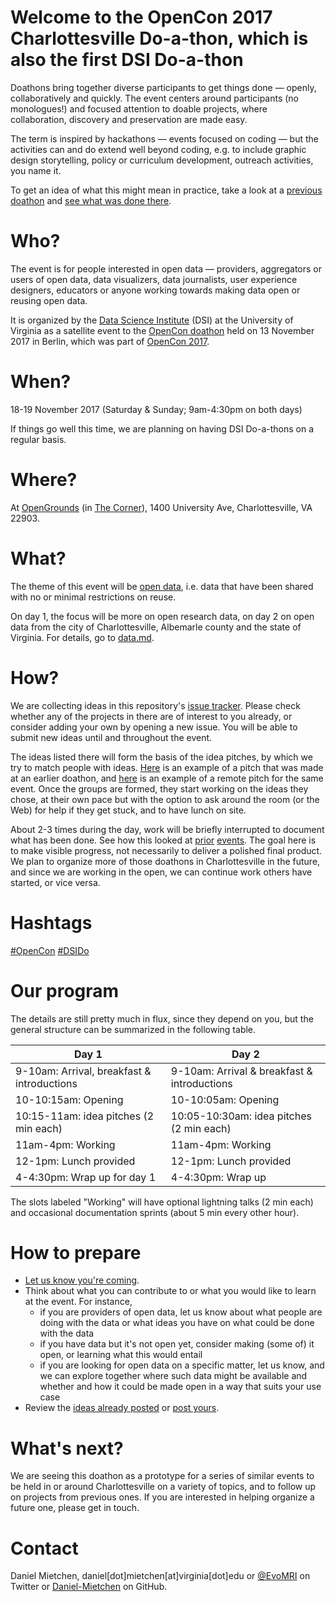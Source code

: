 # Welcome to the OpenCon 2017 Charlottesville Do-a-thon, which is also the first DSI Do-a-thon
              
Doathons bring together diverse participants to get things done &mdash; openly, collaboratively and quickly. The event centers around participants (no monologues!) and focused attention to doable projects, where collaboration, discovery and preservation are made easy. 

The term is inspired by hackathons &mdash; events focused on coding &mdash; but the activities can and do extend well beyond coding, e.g. to include graphic design storytelling, policy or curriculum development, outreach activities, you name it.

To get an idea of what this might mean in practice, take a look at a [previous doathon](https://github.com/sparcopen/open-research-doathon) and [see what was done there](https://github.com/sparcopen/Open-Research-doathon/issues?utf8=%E2%9C%93&q=is%3Aissue).

# Who?

The event is for people interested in open data &mdash; providers, aggregators or users of open data, data visualizers, data journalists, user experience designers, educators or anyone working towards making data open or reusing open data.

It is organized by the [Data Science Institute](http://dsi.virginia.edu/) (DSI) at the University of Virginia as a satellite event to the [OpenCon doathon](http://doathon.opencon2017.org/) held on 13 November 2017 in Berlin, which was part of [OpenCon 2017](http://opencon2017.org/).

# When?

18-19 November 2017 (Saturday & Sunday; 9am-4:30pm on both days)

If things go well this time, we are planning on having DSI Do-a-thons on a regular basis.

# Where?

At [OpenGrounds](https://opengrounds.virginia.edu/) (in [The Corner](https://www.openstreetmap.org/#map=20/38.03405/-78.49981)), 1400 University Ave, Charlottesville, VA 22903.

# What?

The theme of this event will be [open data](https://en.wikipedia.org/wiki/Open_data), i.e. data that have been shared with no or minimal restrictions on reuse. 

On day 1, the focus will be more on open research data, on day 2 on open data from the city of Charlottesville, Albemarle county and the state of Virginia. For details, go to [data.md](data.md).

# How?

We are collecting ideas in this repository's [issue tracker](https://github.com/UVA-DSI/2017-doathon/issues?q=is%3Aissue+is%3Aopen+label%3Aidea). Please check whether any of the projects in there are of interest to you already, or consider adding your own by opening a new issue. You will be able to submit new ideas until and throughout the event.

The ideas listed there will form the basis of the idea pitches, by which we try to match people with ideas. [Here](https://twitter.com/OKFN/status/838011416598700033) is an example of a pitch that was made at an earlier doathon, and [here](https://www.youtube.com/watch?v=UMR7N193uM8) is an example of a remote pitch for the same event. Once the groups are formed, they start working on the ideas they chose, at their own pace but with the option to ask around the room (or the Web) for help if they get stuck, and to have lunch on site.

About 2-3 times during the day, work will be briefly interrupted to document what has been done. See how this looked at [prior](https://github.com/sparcopen/doathon/issues) [events](https://github.com/sparcopen/open-research-doathon/issues). The goal here is to make visible progress, not necessarily to deliver a polished final product. We plan to organize more of those doathons in Charlottesville in the future, and since we are working in the open, we can continue work others have started, or vice versa.

# Hashtags

[#OpenCon](https://twitter.com/hashtag/OpenCon)
[#DSIDo](https://twitter.com/hashtag/DSIDo)

# Our program

The details are still pretty much in flux, since they depend on you, but the general structure can be summarized in the following table.

| Day 1                                          | Day 2                                            |
|------------------------------------------------|--------------------------------------------------|
| 9-10am: Arrival, breakfast & introductions     | 9-10am: Arrival & breakfast & introductions      |
| 10-10:15am: Opening                            | 10-10:05am: Opening                              |
| 10:15-11am: idea pitches (2 min each)          | 10:05-10:30am: idea pitches (2 min each)         | 
| 11am-4pm: Working                              | 11am-4pm: Working                                |
| 12-1pm: Lunch provided                         | 12-1pm: Lunch provided                           |
| 4-4:30pm: Wrap up for day 1                    | 4-4:30pm: Wrap up                                |

The slots labeled "Working" will have optional lightning talks (2 min each) and occasional documentation sprints (about 5 min every other hour).

# How to prepare

* [Let us know you're coming](https://www.eventbrite.com/e/uva-do-a-thon-tickets-39704865321).
* Think about what you can contribute to or what you would like to learn at the event. For instance, 
  - if you are providers of open data, let us know about what people are doing with the data or what ideas you have on what could be done with the data
  - if you have data but it's not open yet, consider making (some of) it open, or learning what this would entail
  - if you are looking for open data on a specific matter, let us know, and we can explore together where such data might be available and whether and how it could be made open in a way that suits your use case
* Review the [ideas already posted](https://github.com/UVA-DSI/2017-doathon/issues?q=is%3Aissue+is%3Aopen+label%3Aidea) or [post yours](https://github.com/UVA-DSI/2017-doathon/issues/new).

# What's next?

We are seeing this doathon as a prototype for a series of similar events to be held in or around Charlottesville on a variety of topics, and to follow up on projects from previous ones. If you are interested in helping organize a future one, please get in touch.

# Contact

Daniel Mietchen, daniel[dot]mietchen[at]virginia[dot]edu or [@EvoMRI](https://twitter.com/EvoMR) on Twitter or [Daniel-Mietchen](https://github.com/Daniel-Mietchen) on GitHub.
